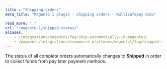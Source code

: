 ```yaml
---
title : "Shipping orders"
meta_title: "Magento 1 plugin - Shipping orders - MultiSafepay Docs"

read_more: "."
url: "/magento-1/shipped-status/"
aliases: 
    - /integrations/magento1/faq/ship-automatically-in-magento1/
    - /payments/integrations/ecommerce-platforms/magento1/faq/shipped-status/
---
```


The status of all complete orders automatically changes to **Shipped** in order to collect funds from pay later payment methods.
